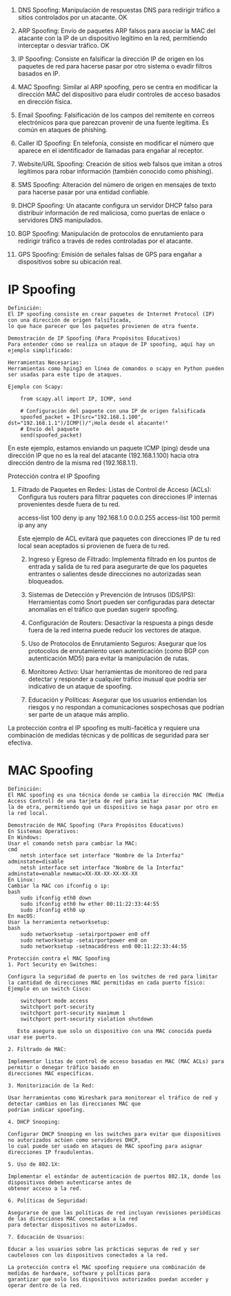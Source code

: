 1) DNS Spoofing: Manipulación de respuestas DNS para redirigir tráfico a sitios controlados por un atacante. OK

2) ARP Spoofing: Envío de paquetes ARP falsos para asociar la MAC del atacante con la IP de un dispositivo legítimo en la 
red, permitiendo interceptar o desviar tráfico. OK

3) IP Spoofing: Consiste en falsificar la dirección IP de origen en los paquetes de red para hacerse pasar por otro sistema 
o evadir filtros basados en IP.

4) MAC Spoofing: Similar al ARP spoofing, pero se centra en modificar la dirección MAC del dispositivo para eludir 
controles de acceso basados en dirección física.

5) Email Spoofing: Falsificación de los campos del remitente en correos electrónicos para que parezcan provenir de una 
fuente legítima. Es común en ataques de phishing.

6) Caller ID Spoofing: En telefonía, consiste en modificar el número que aparece en el identificador de llamadas para 
engañar al receptor.

7) Website/URL Spoofing: Creación de sitios web falsos que imitan a otros legítimos para robar información 
(también conocido como phishing).

8) SMS Spoofing: Alteración del número de origen en mensajes de texto para hacerse pasar por una entidad confiable.

9) DHCP Spoofing: Un atacante configura un servidor DHCP falso para distribuir información de red maliciosa, 
como puertas de enlace o servidores DNS manipulados.

10) BGP Spoofing: Manipulación de protocolos de enrutamiento para redirigir tráfico a través de redes controladas por el 
atacante.

11) GPS Spoofing: Emisión de señales falsas de GPS para engañar a dispositivos sobre su ubicación real.




# IP Spoofing

    Definición:
    El IP spoofing consiste en crear paquetes de Internet Protocol (IP) con una dirección de origen falsificada, 
    lo que hace parecer que los paquetes provienen de otra fuente.
    
    Demostración de IP Spoofing (Para Propósitos Educativos)
    Para entender cómo se realiza un ataque de IP spoofing, aquí hay un ejemplo simplificado:
    
    Herramientas Necesarias: 
    Herramientas como hping3 en línea de comandos o scapy en Python pueden ser usadas para este tipo de ataques.
    
    Ejemplo con Scapy:

        from scapy.all import IP, ICMP, send
        
        # Configuración del paquete con una IP de origen falsificada
        spoofed_packet = IP(src="192.168.1.100", dst="192.168.1.1")/ICMP()/"¡Hola desde el atacante!"
        # Envío del paquete
        send(spoofed_packet)

En este ejemplo, estamos enviando un paquete ICMP (ping) desde una dirección IP que no es la real del atacante 
(192.168.1.100) hacia otra dirección dentro de la misma red (192.168.1.1).

Protección contra el IP Spoofing
1. Filtrado de Paquetes en Redes:
Listas de Control de Acceso (ACLs): Configura tus routers para filtrar paquetes con direcciones IP internas 
provenientes desde fuera de tu red.

    access-list 100 deny ip any 192.168.1.0 0.0.0.255
    access-list 100 permit ip any any

   Este ejemplo de ACL evitará que paquetes con direcciones IP de tu red local sean aceptados si provienen de fuera de tu red.

   2. Ingreso y Egreso de Filtrado:
   Implementa filtrado en los puntos de entrada y salida de tu red para asegurarte de que los paquetes entrantes o 
   salientes desde direcciones no autorizadas sean bloqueados.

   3. Sistemas de Detección y Prevención de Intrusos (IDS/IPS):
   Herramientas como Snort pueden ser configuradas para detectar anomalías en el tráfico que puedan sugerir spoofing.

   4. Configuración de Routers:
   Desactivar la respuesta a pings desde fuera de la red interna puede reducir los vectores de ataque.

   5. Uso de Protocolos de Enrutamiento Seguros:
   Asegurar que los protocolos de enrutamiento usen autenticación (como BGP con autenticación MD5) para evitar la 
   manipulación de rutas.

   6. Monitoreo Activo:
   Usar herramientas de monitoreo de red para detectar y responder a cualquier tráfico inusual que podría ser indicativo 
   de un ataque de spoofing.

   7. Educación y Políticas:
   Asegurar que los usuarios entiendan los riesgos y no respondan a comunicaciones sospechosas que podrían ser parte de un 
   ataque más amplio.

La protección contra el IP spoofing es multi-facética y requiere una combinación de medidas técnicas y de políticas de 
seguridad para ser efectiva.


# MAC Spoofing
    Definición:
    El MAC spoofing es una técnica donde se cambia la dirección MAC (Media Access Control) de una tarjeta de red para imitar
    la de otra, permitiendo que un dispositivo se haga pasar por otro en la red local.
    
    Demostración de MAC Spoofing (Para Propósitos Educativos)
    En Sistemas Operativos:
    En Windows:
    Usar el comando netsh para cambiar la MAC:
    cmd
        netsh interface set interface "Nombre de la Interfaz" adminstate=disable
        netsh interface set interface "Nombre de la Interfaz" adminstate=enable newmac=XX-XX-XX-XX-XX-XX
    En Linux:
    Cambiar la MAC con ifconfig o ip:
    bash
        sudo ifconfig eth0 down
        sudo ifconfig eth0 hw ether 00:11:22:33:44:55
        sudo ifconfig eth0 up
    En macOS:
    Usar la herramienta networksetup:
    bash
        sudo networksetup -setairportpower en0 off
        sudo networksetup -setairportpower en0 on
        sudo networksetup -setmacaddress en0 00:11:22:33:44:55
    
    Protección contra el MAC Spoofing
    1. Port Security en Switches:
    
    Configura la seguridad de puerto en los switches de red para limitar la cantidad de direcciones MAC permitidas en cada puerto físico:
    Ejemplo en un switch Cisco:
    
        switchport mode access
        switchport port-security
        switchport port-security maximum 1
        switchport port-security violation shutdown
        
       Esto asegura que solo un dispositivo con una MAC conocida pueda usar ese puerto.
    
    2. Filtrado de MAC:
    
    Implementar listas de control de acceso basadas en MAC (MAC ACLs) para permitir o denegar tráfico basado en 
    direcciones MAC específicas.
    
    3. Monitorización de la Red:
    
    Usar herramientas como Wireshark para monitorear el tráfico de red y detectar cambios en las direcciones MAC que 
    podrían indicar spoofing.
    
    4. DHCP Snooping:
    
    Configurar DHCP Snooping en los switches para evitar que dispositivos no autorizados actúen como servidores DHCP, 
    lo cual puede ser usado en ataques de MAC spoofing para asignar direcciones IP fraudulentas.
    
    5. Uso de 802.1X:
    
    Implementar el estándar de autenticación de puertos 802.1X, donde los dispositivos deben autenticarse antes de 
    obtener acceso a la red.
    
    6. Políticas de Seguridad:
    
    Asegurarse de que las políticas de red incluyan revisiones periódicas de las direcciones MAC conectadas a la red 
    para detectar dispositivos no autorizados.
    
    7. Educación de Usuarios:
    
    Educar a los usuarios sobre las prácticas seguras de red y ser cautelosos con los dispositivos conectados a la red.
    
    La protección contra el MAC spoofing requiere una combinación de medidas de hardware, software y políticas para 
    garantizar que solo los dispositivos autorizados puedan acceder y operar dentro de la red.